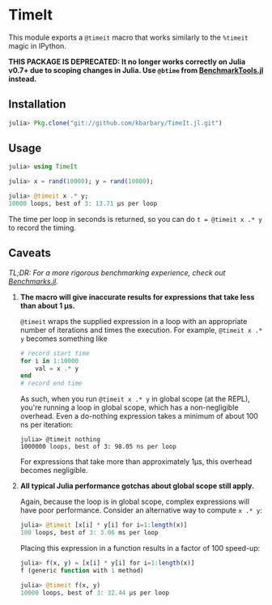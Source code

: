 TimeIt
======

This module exports a `@timeit` macro that works similarly to the `%timeit`
magic in IPython.

**THIS PACKAGE IS DEPRECATED: It no longer works correctly on Julia v0.7+ due to scoping changes in Julia. Use `@btime` from [BenchmarkTools.jl](https://github.com/JuliaCI/BenchmarkTools.jl) instead.**


Installation
------------

```julia
julia> Pkg.clone("git://github.com/kbarbary/TimeIt.jl.git")
```

Usage
-----

```julia
julia> using TimeIt

julia> x = rand(10000); y = rand(10000);

julia> @timeit x .* y;
10000 loops, best of 3: 13.71 µs per loop
```

The time per loop in seconds is returned, so you can do `t = @timeit x .* y`
to record the timing.

Caveats
-------

*TL;DR: For a more rigorous benchmarking experience, check out
 [Benchmarks.jl](https://github.com/johnmyleswhite/Benchmarks.jl).*

1. **The macro will give inaccurate results for expressions that take less than about 1 µs.**

   `@timeit` wraps the supplied expression in a loop with an appropriate number of iterations and times the execution. For example, `@timeit x .* y` becomes something like

   ```julia
   # record start time
   for i in 1:10000
       val = x .* y
   end
   # record end time
   ```

   As such, when you run `@timeit x .* y` in global scope (at
   the REPL), you're running a loop in global scope, which has a
   non-negligible overhead. Even a do-nothing expression takes a
   minimum of about 100 ns per iteration:

   ```
   julia> @timeit nothing
   1000000 loops, best of 3: 98.05 ns per loop
   ```

   For expressions that take more than approximately 1µs, this
   overhead becomes negligible.

2. **All typical Julia performance gotchas about global scope still apply.**

   Again, because the loop is in global scope, complex expressions will have
   poor performance. Consider an alternative way to compute `x .* y`:

   ```julia
   julia> @timeit [x[i] * y[i] for i=1:length(x)]
   100 loops, best of 3: 3.06 ms per loop
   ```

   Placing this expression in a function results in a factor of 100 speed-up:

   ```julia
   julia> f(x, y) = [x[i] * y[i] for i=1:length(x)]
   f (generic function with 1 method)

   julia> @timeit f(x, y)
   10000 loops, best of 3: 32.44 µs per loop
   ```
